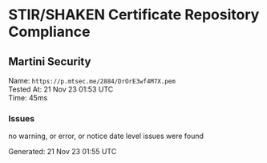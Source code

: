 # STIR/SHAKEN Certificate Repository Compliance

## Martini Security

Name: `https://p.mtsec.me/2884/DrOrE3wf4M7X.pem`\
Tested At: 21 Nov 23 01:53 UTC\
Time: 45ms

### Issues

no warning, or error, or notice date level issues were found

Generated: 21 Nov 23 01:55 UTC